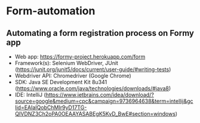 # Form-automation

## Automating a form registration process on Formy app

- Web app: https://formy-project.herokuapp.com/form
- Framework(s): Selenium WebDriver, JUnit (https://junit.org/junit5/docs/current/user-guide/#writing-tests)
- Webdriver API: Chromedriver (Google Chrome)
- SDK: Java SE Development Kit 8u341 (https://www.oracle.com/java/technologies/downloads/#java8)
- IDE: IntelliJ (https://www.jetbrains.com/idea/download/?source=google&medium=cpc&campaign=9736964638&term=intellij&gclid=EAIaIQobChMIr9yD17TG-QIVDNZ3Ch2oPA0OEAAYASABEgK5KvD_BwE#section=windows)
